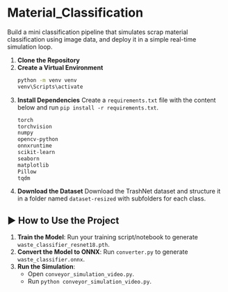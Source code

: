 # Material_Classification
Build a mini classification pipeline that simulates scrap material classification using image data, and deploy it in a simple real-time simulation loop.

1.  **Clone the Repository**
2.  **Create a Virtual Environment**
    ```bash
    python -m venv venv
    venv\Scripts\activate
    ```
3.  **Install Dependencies**
    Create a `requirements.txt` file with the content below and run `pip install -r requirements.txt`.
    ```txt
    torch
    torchvision
    numpy
    opencv-python
    onnxruntime
    scikit-learn
    seaborn
    matplotlib
    Pillow
    tqdm
    ```
4.  **Download the Dataset**
    Download the TrashNet dataset and structure it in a folder named `dataset-resized` with subfolders for each class.

## ▶️ How to Use the Project

1.  **Train the Model**: Run your training script/notebook to generate `waste_classifier_resnet18.pth`.
2.  **Convert the Model to ONNX**: Run `converter.py` to generate `waste_classifier.onnx`.
3.  **Run the Simulation**:
    -   Open `conveyor_simulation_video.py`.
    -   Run `python conveyor_simulation_video.py`.
